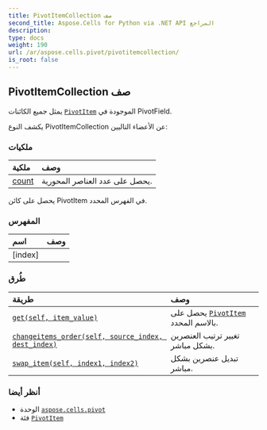 ```yaml
---
title: PivotItemCollection صف
second_title: Aspose.Cells for Python via .NET API المراجع
description:
type: docs
weight: 190
url: /ar/aspose.cells.pivot/pivotitemcollection/
is_root: false
---
```

##  PivotItemCollection صف
يمثل جميع الكائنات [`PivotItem`](/cells/python-net/ar/aspose.cells.pivot/pivotitem) الموجودة في PivotField.



يكشف النوع PivotItemCollection عن الأعضاء التاليين:

###  ملكيات
| ملكية| وصف|
| :- | :- |
| [count](/cells/python-net/ar/aspose.cells.pivot/pivotitemcollection/count) | يحصل على عدد العناصر المحورية.|



يحصل على كائن PivotItem في الفهرس المحدد.
###  المفهرس
| اسم| وصف|
| :- | :- |
| [index] |  |


###  طُرق
| طريقة| وصف|
| :- | :- |
| [`get(self, item_value)`](/cells/python-net/ar/aspose.cells.pivot/pivotitemcollection/get/#str) | يحصل على [`PivotItem`](/cells/python-net/ar/aspose.cells.pivot/pivotitem) بالاسم المحدد.|
| [`changeitems_order(self, source_index, dest_index)`](/cells/python-net/ar/aspose.cells.pivot/pivotitemcollection/changeitems_order/#int-int) | تغيير ترتيب العنصرين بشكل مباشر.|
| [`swap_item(self, index1, index2)`](/cells/python-net/ar/aspose.cells.pivot/pivotitemcollection/swap_item/#int-int) | تبديل عنصرين بشكل مباشر.|



###  أنظر أيضا
* الوحدة [`aspose.cells.pivot`](..)
* فئة [`PivotItem`](/cells/python-net/ar/aspose.cells.pivot/pivotitem)
